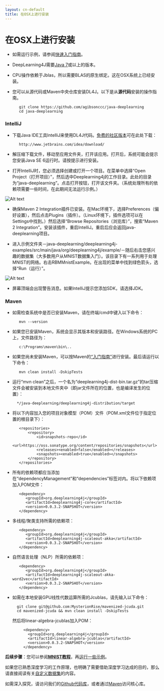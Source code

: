 ```yaml
---
layout: cn-default
title: 在OSX上进行安装
---
```


# 在OSX上进行安装

* 如需运行示例，请参阅[快速入门指南](./quickstart.html)。

* DeepLearning4J需要[Java 7](http://www.oracle.com/technetwork/java/javase/downloads/jdk7-downloads-1880260.html)或以上的版本。

* CPU操作依赖于Jblas，所以需要BLAS的原生绑定。这在OSX系统上已经安装。 

* 您可以从源代码或Maven中央仓库安装DL4J。以下是从**源代码**安装的操作指南。 

         git clone https://github.com/agibsonccc/java-deeplearning
         cd java-deeplearning

### IntelliJ

* 下载Java IDE工具IntelliJ来使用DL4J代码。[免费的社区版本](http://www.jetbrains.com/idea/download/)可在此处下载：

         http://www.jetbrains.com/idea/download/

* 解压缩下载文件，移动至应用文件夹，打开该应用。打开后，系统可能会提示您安装Java SE 6运行时。请按提示进行安装。 

* 打开IntelliJ时，您必须选择创建或打开一个项目。在菜单中选择“Open Project（打开项目）”，然后选中Deeplearning4j的工作目录。此处的目录为“java-deeplearning”。点击打开按钮，打开该文件夹。（系统处理所有的依赖项需要一些时间，在此期间无法运行示例。）

![Alt text](../img/open_project.png) 

* 确保Maven 2 Integration插件已安装。在Mac环境下，选择Preferences（偏好设置），然后点击Plugins（插件）。（Linux环境下，插件选项可以在Settings中找到。）然后选择“Browse Repositories（浏览库）”，搜索“Maven 2 Integration”。安装该插件，重启IntelliJ。重启后应会返回java-deeplearning项目。 

* 进入示例文件夹－java-deeplearning/deeplearning4j-examples/src/main/java/org/deeplearning4j/example/－随后右击您感兴趣的数据集（大多数用户从MNIST数据集入门）。该目录下有一系列用于处理MNIST的网络。右击RBMMnistExample。在出现的菜单中找到绿色箭头，选择“Run（运行）”。 

![Alt text](../img/run_menu.png)

* 屏幕顶端会出现警告消息。如果IntelliJ提示您添加SDK，请选择JDK。

### Maven

* 如需检查系统中是否已安装Maven，请在终端/cmd中键入以下命令：

         mvn --version

* 如果您已安装Maven，系统会显示其版本和安装路径。在Windows系统的PC上，文件路径为：

         c:\Programs\maven\bin\..

* 如果您尚未安装Maven，可以按Maven的[“入门指南”](https://maven.apache.org/guides/getting-started/maven-in-five-minutes.html)进行安装。最后请运行以下命令：

         mvn clean install -DskipTests

* 运行“mvn clean”之后，一个名为“deeplearning4j-dist-bin.tar.gz”的tar压缩文件会被安装到本地文件夹中（即jar文件所在的位置，也是编译发生的位置）：

		*/java-deeplearning/deeplearning4j-distribution/target
	
* 将以下内容加入您的项目对象模型（POM）文件（POM.xml文件位于指定位置的根目录下）：

         <repositories>
             <repository>
                 <id>snapshots-repo</id>
                 <url>https://oss.sonatype.org/content/repositories/snapshots</url>
                 <releases><enabled>false</enabled></releases>
                 <snapshots><enabled>true</enabled></snapshots>
             </repository>
         </repositories>

* 所有的依赖项都应当添加在“dependencyManagement”和“dependencies”标签对内。将以下依赖项加入POM文件：

         <dependency>
			<groupId>org.deeplearning4j</groupId>
			<artifactId>deeplearning4j-core</artifactId>
			<version>0.0.3.2-SNAPSHOT</version>
		 </dependency>

* 多线程/聚类支持所需的依赖项：

         <dependency>
			<groupId>org.deeplearning4j</groupId>
			<artifactId>deeplearning4j-scaleout-akka</artifactId>
			<version>0.0.3.2-SNAPSHOT</version>
         </dependency>

* 自然语言处理（NLP）所需的依赖项：
         
         <dependency>
            <groupId>org.deeplearning4j</groupId>
            <artifactId>deeplearning4j-scaleout-akka-word2vec</artifactId>
            <version>0.0.3.2-SNAPSHOT</version>
         </dependency>

* 如需在本地安装GPU线性代数运算所需的Jcublas，请先输入以下命令：

		git clone git@github.com:MysterionRise/mavenized-jcuda.git
		cd mavenized-jcuda && mvn clean install -DskipTests

  然后将linear-algebra-jcublas加入POM：

           <dependency>
             <groupId>org.deeplearning4j</groupId>
             <artifactId>linear-algebra-jcublas</artifactId>
             <version>0.0.3.2-SNAPSHOT</version>
           </dependency>

**后续步骤**：您可以参阅[**MNIST教程**](./rbm-mnist-tutorial.html)，再[运行一些示例](./quickstart.html)。 

如果您已熟悉深度学习的工作原理，也明确了需要借助深度学习达成的目的，那么请直接阅读有关[自定义数据集](./customdatasets.html)的内容。

如需深入探究，请访问我们的[Github代码库](https://github.com/agibsonccc/java-deeplearning)，或者通过[Maven](http://maven.apache.org/download.cgi)访问核心库。
